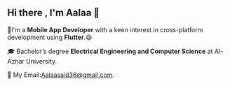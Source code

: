 ## Hi there , I'm Aalaa 👋

📕I'm a **Mobile App Developer** with a keen interest in cross-platform development using **Flutter**.😄

🎓 Bachelor’s degree **Electrical Engineering and Computer Science** at Al-Azhar University.

💬 My Email:Aalaasaid36@gmail.com.




<!--
**aalaaSaid/AalaaSaid** is a ✨ _special_ ✨ repository because its `README.md` (this file) appears on your GitHub profile.

Here are some ideas to get you started:

- 🔭 I’m currently working on ...
- 🌱 I’m currently learning ...
- 👯 I’m looking to collaborate on ...
- 🤔 I’m looking for help with ...
- 💬 Ask me about ...
- 📫 How to reach me: ...
- 😄 Pronouns: ...
- ⚡ Fun fact: ...
-->
